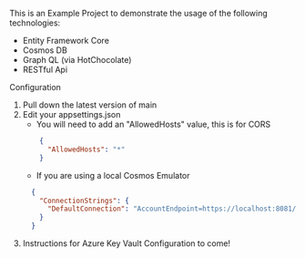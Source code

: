 This is an Example Project to demonstrate the usage of the following technologies:
  - Entity Framework Core
  - Cosmos DB
  - Graph QL (via HotChocolate)
  - RESTful Api

Configuration
1. Pull down the latest version of main
2. Edit your appsettings.json
      - You will need to add an "AllowedHosts" value, this is for CORS<br>
      ```json
          {
            "AllowedHosts": "*"
          }
      ```
      - If you are using a local Cosmos Emulator<br>
      ```json
        {
          "ConnectionStrings": {
            "DefaultConnection": "AccountEndpoint=https://localhost:8081/;AccountKey=<YOUR_EMULATOR_ACCOUNT_KEY_HERE>"
          }
        }
      ```
3. Instructions for Azure Key Vault Configuration to come!


